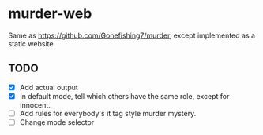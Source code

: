 # murder-web
Same as https://github.com/Gonefishing7/murder, except implemented as a static website
## TODO
- [x] Add actual output
- [x] In default mode, tell which others have the same role, except for innocent.
- [ ] Add rules for everybody's it tag style murder mystery.
- [ ] Change mode selector